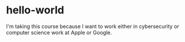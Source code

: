 # hello-world

I'm taking this course because I want to work either in cybersecurity or computer science work at Apple or Google. 
